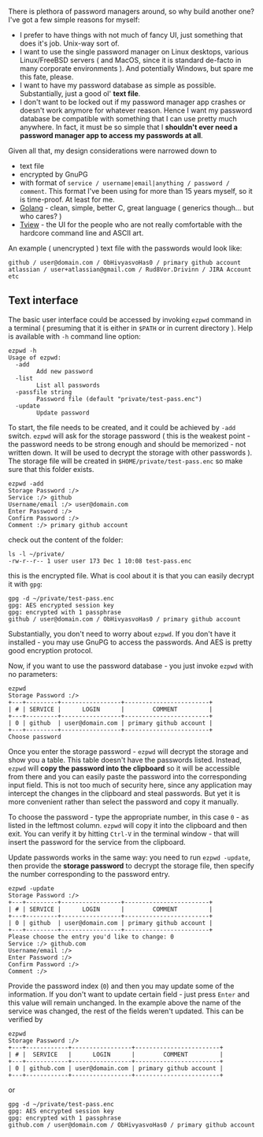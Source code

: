 There is plethora of password managers around, so why build another one? I've got a few simple reasons for myself:
* I prefer to have things with not much of fancy UI, just something that does it's job. Unix-way sort of.
* I want to use the single password manager on Linux desktops, various Linux/FreeBSD servers ( and MacOS, since it is standard de-facto in many corporate environments ). And potentially Windows, but spare me this fate, please.
* I want to have my password database as simple as possible. Substantially, just a good ol' **text file**. 
* I don't want to be locked out if my password manager app crashes or doesn't work anymore for whatever reason. Hence I want my password database be compatible with something that I can use pretty much anywhere. In fact, it must be so simple that I **shouldn't ever need a password manager app to access my passwords at all**.

Given all that, my design considerations were narrowed down to
* text file
* encrypted by GnuPG
* with format of `service / username|email|anything / password / comment`. This format I've been using for more than 15 years myself, so it is time-proof. At least for me.
* [Golang](https://golang.org/) - clean, simple, better C, great language ( generics though... but who cares? )
* [Tview](https://github.com/rivo/tview) - the UI for the people who are not really comfortable with the hardcore command line and ASCII art.

An example ( unencrypted ) text file with the passwords would look like:
```
github / user@domain.com / ObHivyasvoHas0 / primary github account
atlassian / user+atlassian@gmail.com / Rud8Vor.Drivinn / JIRA Account etc
```

## Text interface

The basic user interface could be accessed by invoking `ezpwd` command in a terminal ( presuming that it is either in `$PATH` or in current directory ).
Help is available with `-h` command line option:
```
ezpwd -h
Usage of ezpwd:
  -add
        Add new password
  -list
        List all passwords
  -passfile string
        Password file (default "private/test-pass.enc")
  -update
        Update password
```

To start, the file needs to be created, and it could be achieved by `-add` switch. `ezpwd` will ask for the storage password ( this is the weakest point - the password needs to be strong enough and should be memorized - not written down. It will be used to decrypt the storage with other passwords ). The storage file will be created in `$HOME/private/test-pass.enc` so make sure that this folder exists.
```
ezpwd -add
Storage Password :/>
Service :/> github
Username/email :/> user@domain.com
Enter Password :/>
Confirm Password :/>
Comment :/> primary github account

```
check out the content of the folder: 
```
ls -l ~/private/
-rw-r--r-- 1 user user 173 Dec 1 10:08 test-pass.enc
```
this is the encrypted file. What is cool about it is that you can easily decrypt it with `gpg`:
```
gpg -d ~/private/test-pass.enc
gpg: AES encrypted session key
gpg: encrypted with 1 passphrase
github / user@domain.com / ObHivyasvoHas0 / primary github account
```
Substantially, you don't need to worry about `ezpwd`. If you don't have it installed - you may use GnuPG to access the passwords. And AES is pretty good encryption protocol.

Now, if you want to use the password database - you just invoke `ezpwd` with no parameters:

```
ezpwd
Storage Password :/>
+---+---------+-----------------+------------------------+
| # | SERVICE |      LOGIN      |        COMMENT         |
+---+---------+-----------------+------------------------+
| 0 | github  | user@domain.com | primary github account |
+---+---------+-----------------+------------------------+
Choose password
```

Once you enter the storage password - `ezpwd` will decrypt the storage and show you a table. This table doesn't have the passwords listed. Instead, `ezpwd` will **copy the password into the clipboard** so it will be accessible from there and you can easily paste the password into the corresponding input field. This is not too much of security here, since any application may intercept the changes in the clipboard and steal passwords. But yet it is more convenient rather than select the password and copy it manually.

To choose the password - type the appropriate number, in this case `0` - as listed in the leftmost column. `ezpwd` will copy it into the clipboard and then exit. You can verify it by hitting `Ctrl-V` in the terminal window - that will insert the password for the service from the clipboard.

Update passwords works in the same way: you need to run `ezpwd -update`, then provide the **storage password** to decrypt the storage file, then specify the number corresponding to the password entry.
```
ezpwd -update
Storage Password :/>
+---+---------+-----------------+------------------------+
| # | SERVICE |      LOGIN      |        COMMENT         |
+---+---------+-----------------+------------------------+
| 0 | github  | user@domain.com | primary github account |
+---+---------+-----------------+------------------------+
Please choose the entry you'd like to change: 0
Service :/> github.com
Username/email :/> 
Enter Password :/> 
Confirm Password :/> 
Comment :/> 
```
Provide the password index (`0`) and then you may update some of the information. If you don't want to update certain field - just press `Enter` and this value will remain unchanged. In the example above the name of the service was changed, the rest of the fields weren't updated. This can be verified by 
```
ezpwd
Storage Password :/>
+---+------------+-----------------+------------------------+
| # |  SERVICE   |      LOGIN      |        COMMENT         |
+---+------------+-----------------+------------------------+
| 0 | github.com | user@domain.com | primary github account |
+---+------------+-----------------+------------------------+
```
or
```
gpg -d ~/private/test-pass.enc
gpg: AES encrypted session key
gpg: encrypted with 1 passphrase
github.com / user@domain.com / ObHivyasvoHas0 / primary github account
```
